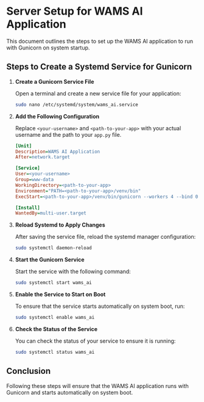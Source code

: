 # Server Setup for WAMS AI Application

This document outlines the steps to set up the WAMS AI application to run with Gunicorn on system startup.

## Steps to Create a Systemd Service for Gunicorn

1. **Create a Gunicorn Service File**

   Open a terminal and create a new service file for your application:

   ```bash
   sudo nano /etc/systemd/system/wams_ai.service
   ```

2. **Add the Following Configuration**

   Replace `<your-username>` and `<path-to-your-app>` with your actual username and the path to your `app.py` file.

   ```ini
   [Unit]
   Description=WAMS AI Application
   After=network.target

   [Service]
   User=<your-username>
   Group=www-data
   WorkingDirectory=<path-to-your-app>
   Environment="PATH=<path-to-your-app>/venv/bin"
   ExecStart=<path-to-your-app>/venv/bin/gunicorn --workers 4 --bind 0.0.0.0:5000 app:app

   [Install]
   WantedBy=multi-user.target
   ```

3. **Reload Systemd to Apply Changes**

   After saving the service file, reload the systemd manager configuration:

   ```bash
   sudo systemctl daemon-reload
   ```

4. **Start the Gunicorn Service**

   Start the service with the following command:

   ```bash
   sudo systemctl start wams_ai
   ```

5. **Enable the Service to Start on Boot**

   To ensure that the service starts automatically on system boot, run:

   ```bash
   sudo systemctl enable wams_ai
   ```

6. **Check the Status of the Service**

   You can check the status of your service to ensure it is running:

   ```bash
   sudo systemctl status wams_ai
   ```

## Conclusion

Following these steps will ensure that the WAMS AI application runs with Gunicorn and starts automatically on system boot.
